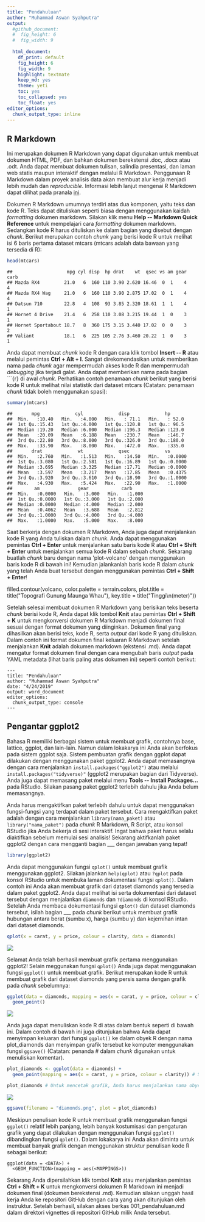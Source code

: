 ```yaml
---
title: "Pendahuluan"
author: "Muhammad Aswan Syahputra"
output: 
  #github_document:
  #  fig_height: 6
  #  fig_width: 9
    
  html_document: 
    df_print: default
    fig_height: 6
    fig_width: 9
    highlight: textmate
    keep_md: yes
    theme: yeti
    toc: yes
    toc_collapsed: yes
    toc_float: yes
editor_options: 
  chunk_output_type: inline
---
```




## R Markdown

Ini merupakan dokumen R Markdown yang dapat digunakan untuk membuat dokumen HTML, PDF, dan bahkan dokumen berekstensi .doc, .docx atau .odt. Anda dapat membuat dokumen tulisan, salindia presentasi, dan laman web statis maupun interaktif dengan melalui R Markdown. Penggunaan R Markdown dalam proyek analisis data akan membuat alur kerja menjadi lebih mudah dan *reproducible*. Informasi lebih lanjut mengenai R Markdown dapat dilihat pada pranala [ini](http://rmarkdown.rstudio.com).

Dokumen R Markdown umumnya terdiri atas dua komponen, yaitu teks dan kode R. Teks dapat dituliskan seperti biasa dengan menggunakan kaidah *formatting* dokumen markdown. Silakan klik menu **Help -- Markdown Quick Reference** untuk mempelajari cara *formatting* dokumen markdown. Sedangkan kode R harus dituliskan ke dalam bagian yang disebut dengan *chunk*. Berikut merupakan contoh *chunk* yang berisi kode R untuk melihat isi 6 baris pertama dataset mtcars (mtcars adalah data bawaan yang tersedia di R):


```r
head(mtcars) 
```

```
##                    mpg cyl disp  hp drat    wt  qsec vs am gear carb
## Mazda RX4         21.0   6  160 110 3.90 2.620 16.46  0  1    4    4
## Mazda RX4 Wag     21.0   6  160 110 3.90 2.875 17.02  0  1    4    4
## Datsun 710        22.8   4  108  93 3.85 2.320 18.61  1  1    4    1
## Hornet 4 Drive    21.4   6  258 110 3.08 3.215 19.44  1  0    3    1
## Hornet Sportabout 18.7   8  360 175 3.15 3.440 17.02  0  0    3    2
## Valiant           18.1   6  225 105 2.76 3.460 20.22  1  0    3    1
```

Anda dapat membuat *chunk* kode R dengan cara klik tombol **Insert -- R** atau melalui pemintas **Ctrl + Alt + I**. Sangat direkomendasikan untuk memberikan nama pada *chunk* agar mempermudah akses kode R dan mempermudah *debugging* jika terjadi galat. Anda dapat memberikan nama pada bagian ```{r} di awal *chunk*. Perhatikan contoh penamaan *chunk* berikut yang berisi kode R untuk melihat nilai statistik dari dataset mtcars (Catatan: penamaan *chunk* tidak boleh menggunakan spasi):


```r
summary(mtcars)
```

```
##       mpg             cyl             disp             hp       
##  Min.   :10.40   Min.   :4.000   Min.   : 71.1   Min.   : 52.0  
##  1st Qu.:15.43   1st Qu.:4.000   1st Qu.:120.8   1st Qu.: 96.5  
##  Median :19.20   Median :6.000   Median :196.3   Median :123.0  
##  Mean   :20.09   Mean   :6.188   Mean   :230.7   Mean   :146.7  
##  3rd Qu.:22.80   3rd Qu.:8.000   3rd Qu.:326.0   3rd Qu.:180.0  
##  Max.   :33.90   Max.   :8.000   Max.   :472.0   Max.   :335.0  
##       drat             wt             qsec             vs        
##  Min.   :2.760   Min.   :1.513   Min.   :14.50   Min.   :0.0000  
##  1st Qu.:3.080   1st Qu.:2.581   1st Qu.:16.89   1st Qu.:0.0000  
##  Median :3.695   Median :3.325   Median :17.71   Median :0.0000  
##  Mean   :3.597   Mean   :3.217   Mean   :17.85   Mean   :0.4375  
##  3rd Qu.:3.920   3rd Qu.:3.610   3rd Qu.:18.90   3rd Qu.:1.0000  
##  Max.   :4.930   Max.   :5.424   Max.   :22.90   Max.   :1.0000  
##        am              gear            carb      
##  Min.   :0.0000   Min.   :3.000   Min.   :1.000  
##  1st Qu.:0.0000   1st Qu.:3.000   1st Qu.:2.000  
##  Median :0.0000   Median :4.000   Median :2.000  
##  Mean   :0.4062   Mean   :3.688   Mean   :2.812  
##  3rd Qu.:1.0000   3rd Qu.:4.000   3rd Qu.:4.000  
##  Max.   :1.0000   Max.   :5.000   Max.   :8.000
```

Saat berkerja dengan dokumen R Markdown, Anda juga dapat menjalankan kode R yang Anda tuliskan dalam *chunk*. Anda dapat menggunakan pemintas **Ctrl + Enter** untuk menjalankan satu baris kode R atau **Ctrl + Shift + Enter** untuk menjalankan semua kode R dalam sebuah *chunk*. Sekarang buatlah *chunk* baru dengan nama 'plot-volcano' dengan menggunakan baris kode R di bawah ini! Kemudian jalankanlah baris kode R dalam *chunk* yang telah Anda buat tersebut dengan menggunakan pemintas **Ctrl + Shift + Enter**!

filled.contour(volcano,
               color.palette = terrain.colors, 
               plot.title = title("Topografi Gunung Maunga Whau"), 
               key.title = title("Tinggi\n(meter)"))

Setelah selesai membuat dokumen R Markdown yang berisikan teks beserta *chunk* berisi kode R, Anda dapat klik tombol **Knit** atau pemintas **Ctrl + Shift + K** untuk mengkonversi dokumen R Markdown menjadi dokumen final sesuai dengan format dokumen yang diinginkan. Dokumen final yang dihasilkan akan berisi teks, kode R, serta *output* dari kode R yang dituliskan. Dalam contoh ini format dokumen final keluaran R Markdown setelah menjalankan **Knit** adalah dokumen markdown (ekstensi .md). Anda dapat mengatur format dokumen final dengan cara mengubah baris *output* pada YAML metadata (lihat baris paling atas dokumen ini) seperti contoh berikut:

```
---
title: "Pendahuluan"
author: "Muhammad Aswan Syahputra"
date: "4/24/2019"
output: word_document
editor_options: 
  chunk_output_type: console
---
```

## Pengantar ggplot2

Bahasa R memiliki berbagai sistem untuk membuat grafik, contohnya base, lattice, ggplot, dan lain-lain. Namun dalam lokakarya ini Anda akan berfokus pada sistem ggplot saja. Sistem pembuatan grafik dengan ggplot dapat dilakukan dengan menggunakan paket ggplot2. Anda dapat memasangnya dengan cara menjalankan `install.packages("ggplot2")` atau melalui `install.packages("tidyverse)"` (ggplot2 merupakan bagian dari Tidyverse). Anda juga dapat memasang paket melalui menu **Tools -- Install Packages...** pada RStudio. Silakan pasang paket ggplot2 terlebih dahulu jika Anda belum memasangnya.

Anda harus mengaktifkan paket terlebih dahulu untuk dapat menggunakan fungsi-fungsi yang terdapat dalam paket tersebut. Cara mengaktifkan paket adalah dengan cara menjalankan `library(nama_paket)` atau `library("nama_paket")` pada *chunk* R Markdown, R Script, atau konsol RStudio jika Anda bekerja di sesi interaktif. Ingat bahwa paket harus selalu diaktifkan sebelum memulai sesi analisis! Sekarang aktifkanlah paket ggplot2 dengan cara mengganti bagian ___ dengan jawaban yang tepat!


```r
library(ggplot2)
```

Anda dapat menggunakan fungsi `qplot()` untuk membuat grafik menggunakan ggplot2. Silakan jalankan `help(qplot)` atau `?qplot` pada konsol RStudio untuk membuka laman dokumentasi fungsi `qplot()`. Dalam contoh ini Anda akan membuat grafik dari dataset diamonds yang tersedia dalam paket ggplot2. Anda dapat melihat isi serta dokumentasi dari dataset tersebut dengan menjalankan `diamonds` dan `?diamonds`  di konsol RStudio. Setelah Anda membaca dokumentasi fungsi `qplot()` dan dataset diamonds tersebut, isilah bagian ___ pada *chunk* berikut untuk membuat grafik hubungan antara berat (sumbu x), harga (sumbu y) dan kejernihan intan dari dataset diamonds. 


```r
qplot(x = carat, y = price, colour = clarity, data = diamonds)
```

<img src="001_pendahuluan_files/figure-html/plot-diamonds1-1.png" style="display: block; margin: auto;" />

Selamat Anda telah berhasil membuat grafik pertama menggunakan ggplot2! Selain meggunakan fungsi `qplot()` Anda juga dapat menggunakan fungsi `ggplot()` untuk membuat grafik. Berikut merupakan kode R untuk membuat grafik dari dataset diamonds yang persis sama dengan grafik pada *chunk* sebelumnya:


```r
ggplot(data = diamonds, mapping = aes(x = carat, y = price, colour = clarity)) +
  geom_point()
```

<img src="001_pendahuluan_files/figure-html/plot-diamonds2-1.png" style="display: block; margin: auto;" />

Anda juga dapat menuliskan kode R di atas dalam bentuk seperti di bawah ini. Dalam contoh di bawah ini juga ditunjukan bahwa Anda dapat menyimpan keluaran dari fungsi `ggplot()` ke dalam obyek R dengan nama plot_diamonds dan menyimpan grafik tersebut ke komputer menggunakan fungsi `ggsave()` (Catatan: penanda # dalam *chunk* digunakan untuk menuliskan komentar).


```r
plot_diamonds <- ggplot(data = diamonds) +
  geom_point(mapping = aes(x = carat, y = price, colour = clarity)) # Saat output disimpan ke dalam obyek R, grafik tidak otomatis dicetak

plot_diamonds # Untuk mencetak grafik, Anda harus menjalankan nama obyek R yang sebelumnya dibuat
```

<img src="001_pendahuluan_files/figure-html/plot-diamonds3-1.png" style="display: block; margin: auto;" />

```r
ggsave(filename = "diamonds.png", plot = plot_diamonds)
```

Meskipun penulisan kode R untuk membuat grafik menggunakan fungsi `ggplot()` relatif lebih panjang, lebih banyak kostumisasi dan pengaturan grafik yang dapat dilakukan dengan menggunakan fungsi `ggplot()` dibandingkan fungsi `qplot()`. Dalam lokakarya ini Anda akan diminta untuk membuat banyak grafik dengan menggunakan struktur penulisan kode R sebagai berikut:

```
ggplot(data = <DATA>) +
  <GEOM_FUNCTION>(mapping = aes(<MAPPINGS>))  
```

Sekarang Anda dipersilahkan klik tombol **Knit** atau menjalankan pemintas **Ctrl + Shift + K** untuk mengkonversi dokumen R Markdown ini menjadi dokumen final (dokumen berekstensi .md). Kemudian silakan unggah hasil kerja Anda ke repositori GitHub dengan cara yang akan ditunjukan oleh instruktur. Setelah berhasil, silakan akses berkas 001_pendahuluan.md dalam direktori vignettes di repositori GitHub milik Anda tersebut.
